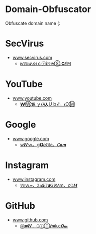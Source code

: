 # Domain-Obfuscator
Obfuscate domain name (:


# SecVirus
- www.secvirus.com
  - <a href="𝑤𝕎𝘸.𝗌𝖊ｃⓥ𝗂𝚁𝒰Ⓢ.𝗖𝓞𝖬">𝑤𝕎𝘸.𝗌𝖊ｃⓥ𝗂𝚁𝒰Ⓢ.𝗖𝓞𝖬</a>
  
# YouTube
- www.youtube.com
  - <a href="𝗪Ⓦ𝖂.ｙ𝑂𝙐ₜＵｂℰ。𝖈OⓂ">𝗪Ⓦ𝖂.ｙ𝑂𝙐ₜＵｂℰ。𝖈OⓂ</a>

# Google
- www.google.com
  - <a href="w𝑊ｗ。𝕘𝐎𝑜𝔾𝔩ⅇ。𝘊𝐨𝙢">w𝑊ｗ。𝕘𝐎𝑜𝔾𝔩ⅇ。𝘊𝐨𝙢</a>

# Instagram
- www.instagram.com
  - <a href="𝕎ｗ𝓌．ℑ𝐧𝕾𝚃𝙖𝖦𝕽𝘈ⅿ．𝖼𝙾𝑴">𝕎ｗ𝓌．ℑ𝐧𝕾𝚃𝙖𝖦𝕽𝘈ⅿ．𝖼𝙾𝑴</a>


# GitHub
- www.github.com
  - <a href="ⓦ𝖜𝑊．𝙶ⓘⓉ𝒉𝖚𝔟.c𝙊𝓶">ⓦ𝖜𝑊．𝙶ⓘⓉ𝒉𝖚𝔟.c𝙊𝓶</a>
